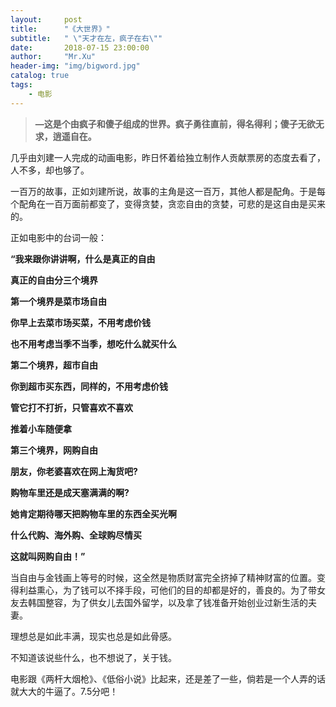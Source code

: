 ```yaml
---
layout:     post
title:      "《大世界》"
subtitle:   " \"天才在左，疯子在右\""
date:       2018-07-15 23:00:00
author:     "Mr.Xu"
header-img: "img/bigword.jpg"
catalog: true
tags:
    - 电影
---
```


> **—这是个由疯子和傻子组成的世界。疯子勇往直前，得名得利；傻子无欲无求，逍遥自在。** 

几乎由刘建一人完成的动画电影，昨日怀着给独立制作人贡献票房的态度去看了，人不多，却也够了。



  一百万的故事，正如刘建所说，故事的主角是这一百万，其他人都是配角。于是每个配角在一百万面前都变了，变得贪婪，贪恋自由的贪婪，可悲的是这自由是买来的。

  正如电影中的台词一般：

 **“我来跟你讲讲啊，什么是真正的自由**

**真正的自由分三个境界**

**第一个境界是菜市场自由**

**你早上去菜市场买菜，不用考虑价钱**

**也不用考虑当季不当季，想吃什么就买什么**

**第二个境界，超市自由**

**你到超市买东西，同样的，不用考虑价钱**

**管它打不打折，只管喜欢不喜欢**

**推着小车随便拿**

**第三个境界，网购自由**

**朋友，你老婆喜欢在网上淘货吧?**

**购物车里还是成天塞满满的啊?**

**她肯定期待哪天把购物车里的东西全买光啊**

**什么代购、海外购、全球购尽情买**

**这就叫网购自由！”**

  当自由与金钱画上等号的时候，这全然是物质财富完全挤掉了精神财富的位置。变得利益熏心，为了钱可以不择手段，可他们的目的却都是好的，善良的。为了带女友去韩国整容，为了供女儿去国外留学，以及拿了钱准备开始创业过新生活的夫妻。

  理想总是如此丰满，现实也总是如此骨感。

不知道该说些什么，也不想说了，关于钱。

  电影跟《两杆大烟枪》、《低俗小说》比起来，还是差了一些，倘若是一个人弄的话就大大的牛逼了。7.5分吧！ 

